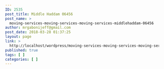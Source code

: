 ```yaml
---
ID: 2535
post_title: Middle Haddam 06456
post_name: >
  moving-services-moving-services-moving-services-middlehaddam-06456
author: mrgabonijeff@gmail.com
post_date: 2018-03-28 01:37:25
layout: page
link: >
  http://localhost/wordpress/moving-services-moving-services-moving-services-middlehaddam-06456/
published: true
tags: [ ]
categories: [ ]
---
```

